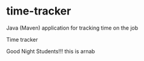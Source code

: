 # time-tracker
Java (Maven) application for tracking time on the job

Time tracker

Good Night Students!!!
this is arnab

